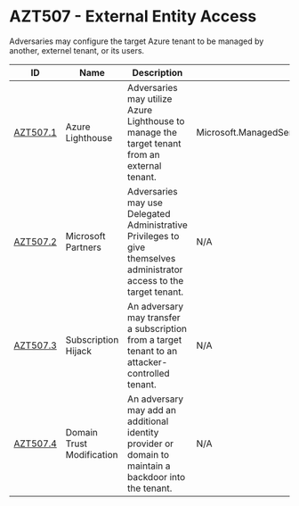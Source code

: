 # AZT507 - External Entity Access                                                                                           

Adversaries may configure the target Azure tenant to be managed by another, externel tenant, or its users.

|ID                      |Name             |Description                                                                                                            |Action                                            |Resources         |
|------------------------|-----------------|-----------------------------------------------------------------------------------------------------------------------|--------------------------------------------------|------------------|
|[AZT507.1](AZT507-1.md)   |Azure Lighthouse|Adversaries may utilize Azure Lighthouse to manage the target tenant from an external tenant.     |Microsoft.ManagedServices/registrationAssignments/Write                  |AzureAD |
|[AZT507.2](AZT507-2.md)   |Microsoft Partners|Adversaries may use Delegated Administrative Privileges to give themselves administrator access to the target tenant.|N/A                   |AzureAD |
|[AZT507.3](AZT507-3.md)   |Subscription Hijack |An adversary may transfer a subscription from a target tenant to an attacker-controlled tenant.|N/A                   |Azure Subscription |
|[AZT507.4](AZT507-4.md)   |Domain Trust Modification   |An adversary may add an additional identity provider or domain to maintain a backdoor into the tenant.| N/A                   |AzureAD |
